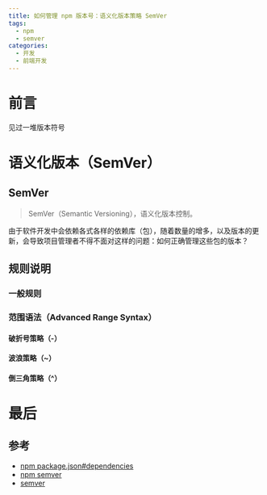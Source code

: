 ```yaml
---
title: 如何管理 npm 版本号：语义化版本策略 SemVer
tags:
  - npm
  - semver
categories:
  - 开发
  - 前端开发
---
```


# 前言

见过一堆版本符号

# 语义化版本（SemVer）

## SemVer

> SemVer（Semantic Versioning），语义化版本控制。

由于软件开发中会依赖各式各样的依赖库（包），随着数量的增多，以及版本的更新，会导致项目管理者不得不面对这样的问题：如何正确管理这些包的版本？

## 规则说明

### 一般规则

### 范围语法（Advanced Range Syntax）

#### 破折号策略（-）

#### 波浪策略（~）

#### 倒三角策略（^）

# 最后

## 参考

- [npm package.json#dependencies](https://docs.npmjs.com/cli/v6/configuring-npm/package-json#dependencies)
- [npm semver](https://docs.npmjs.com/cli/v6/using-npm/semver)
- [semver](https://semver.org/)
